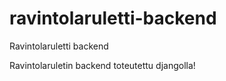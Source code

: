 # ravintolaruletti-backend
Ravintolaruletti backend

Ravintolaruletin backend toteutettu djangolla!
